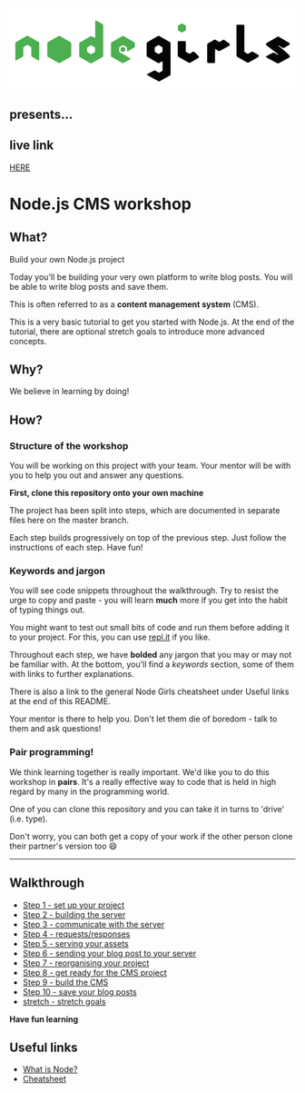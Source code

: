 <img src="readme-images/logo.png" alt="node-girls-logo" styles="text-align:center;" />

<h2 styles="text-align:center;">presents...</h2>

## live link

[HERE](https://node-blogs-kakashi.herokuapp.com/)

# Node.js CMS workshop

## What?

Build your own Node.js project

Today you'll be building your very own platform to write blog posts. You will be able to write blog posts and save them.

This is often referred to as a **content management system** (CMS).

This is a very basic tutorial to get you started with Node.js. At the end of the tutorial, there are optional stretch goals to introduce more advanced concepts.

## Why?

We believe in learning by doing!

## How?

### Structure of the workshop

You will be working on this project with your team. Your mentor will be with you to help you out and answer any questions.

**First, clone this repository onto your own machine**

The project has been split into steps, which are documented in separate files here on the master branch.

Each step builds progressively on top of the previous step. Just follow the instructions of each step. Have fun!

### Keywords and jargon

You will see code snippets throughout the walkthrough. Try to resist the urge to copy and paste - you will learn **much** more if you get into the habit of typing things out.

You might want to test out small bits of code and run them before adding it to your project. For this, you can use [repl.it](https://repl.it/) if you like.

Throughout each step, we have **bolded** any jargon that you may or may not be familiar with. At the bottom, you'll find a _keywords_ section, some of them with links to further explanations.

There is also a link to the general Node Girls cheatsheet under Useful links at the end of this README.

Your mentor is there to help you. Don't let them die of boredom - talk to them and ask questions!

### Pair programming!

We think learning together is really important. We'd like you to do this workshop in **pairs**. It's a really effective way to code that is held in high regard by many in the programming world.

One of you can clone this repository and you can take it in turns to 'drive' (i.e. type).

Don't worry, you can both get a copy of your work if the other person clone their partner's version too :smile:

---

## Walkthrough

- [Step 1 - set up your project](step01.md)
- [Step 2 - building the server](step02.md)
- [Step 3 - communicate with the server](step03.md)
- [Step 4 - requests/responses](step04.md)
- [Step 5 - serving your assets](step05.md)
- [Step 6 - sending your blog post to your server](step06.md)
- [Step 7 - reorganising your project](step07.md)
- [Step 8 - get ready for the CMS project](step08.md)
- [Step 9 - build the CMS](step09.md)
- [Step 10 - save your blog posts](step10.md)
- [stretch - stretch goals](stretch.md)

**Have fun learning**

## Useful links

- [What is Node?](https://github.com/node-girls/what-is-node)
- [Cheatsheet](https://github.com/node-girls/cheatsheets)
